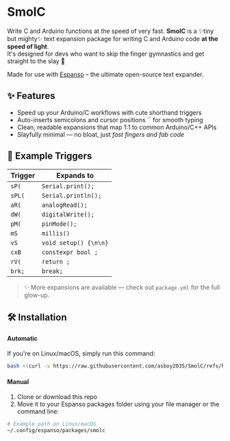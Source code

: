 # SmolC
Write C and Arduino functions at the speed of very fast.
**SmolC** is a ✨tiny but mighty✨ text expansion package for writing C and Arduino code **at the speed of light**.  
It's designed for devs who want to skip the finger gymnastics and get straight to the slay 💅

Made for use with [Espanso](https://espanso.org) – the ultimate open-source text expander.

## ✨ Features
- Speed up your Arduino/C workflows with cute shorthand triggers
- Auto-inserts semicolons and cursor positions `` for smooth typing
- Clean, readable expansions that map 1:1 to common Arduino/C++ APIs
- Slayfully minimal — no bloat, just *fast fingers and fab code*

## 🧪 Example Triggers

| Trigger | Expands to            |
|---------|-----------------------|
| `sP(`   | `Serial.print();`     |
| `sPL(`  | `Serial.println();`   |
| `aR(`   | `analogRead();`       |
| `dW(`   | `digitalWrite();`     |
| `pM(`   | `pinMode();`          |
| `mS`    | `millis()`            |
| `vS`    | `void setup() {\n\n}` |
| `cxB`   | `constexpr bool ;`    |
| `rV(`   | `return ;`            |
| `brk;`  | `break;`              |

> ✨ More expansions are available — check out `package.yml` for the full glow-up.


## 🛠️ Installation
#### Automatic
If you're on Linux/macOS, simply run this command:
```bash
bash <(curl -s https://raw.githubusercontent.com/asboy2035/SmolC/refs/heads/master/install.sh)
```

#### Manual
1. Clone or download this repo
2. Move it to your Espanso packages folder using your file manager or the command line:

```bash
# Example path on Linux/macOS
~/.config/espanso/packages/smolc
```
